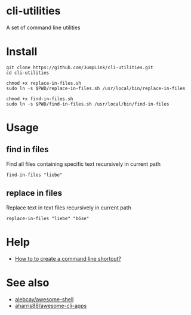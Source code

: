# cli-utilities
A set of command line utilities

# Install
```
git clone https://github.com/JumpLink/cli-utilities.git
cd cli-utilities

chmod +x replace-in-files.sh
sudo ln -s $PWD/replace-in-files.sh /usr/local/bin/replace-in-files

chmod +x find-in-files.sh
sudo ln -s $PWD/find-in-files.sh /usr/local/bin/find-in-files
```

# Usage

## find in files
Find all files containing specific text recursively in current path
```
find-in-files "liebe"
```

## replace in files

Replace text in text files recursively in current path
```
replace-in-files "liebe" "böse"
```

# Help
* [How to to create a command line shortcut?](http://unix.stackexchange.com/a/226321)

# See also
 * [alebcay/awesome-shell](https://github.com/alebcay/awesome-shell)
 * [aharris88/awesome-cli-apps](https://github.com/aharris88/awesome-cli-apps)
